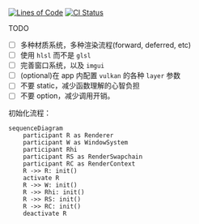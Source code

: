[![Lines of Code](https://tokei.rs/b1/github/acccoco/Render-Rust-vk-Truvis)](https://github.com/acccoco/Render-Rust-vk-Truvis)
[![CI Status](https://github.com/acccoco/Render-Rust-vk-Truvis/workflows/Rust/badge.svg)](https://github.com/acccoco/Render-Rust-vk-Truvis/actions)


TODO

- [ ] 多种材质系统，多种渲染流程(forward, deferred, etc)
- [ ] 使用 `hlsl` 而不是 `glsl`
- [ ] 完善窗口系统，以及 `imgui`
- [ ] (optional)在 app 内配置 `vulkan` 的各种 `layer` 参数
- [ ] 不要 static，减少函数理解的心智负担
- [ ] 不要 option，减少调用开销。

初始化流程：

```mermaid
sequenceDiagram
    participant R as Renderer
    participant W as WindowSystem
    participant Rhi
    participant RS as RenderSwapchain
    participant RC as RenderContext
    R ->> R: init()
    activate R
    R ->> W: init()
    R ->> Rhi: init()
    R ->> RS: init()
    R ->> RC: init()
    deactivate R
```
